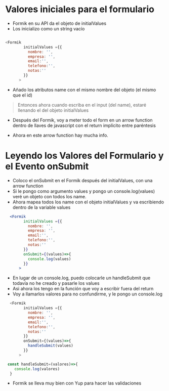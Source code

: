 # Valores iniciales para el formulario

- Formik en su API da el objeto de initialValues
- Los inicializo como un string vacío
~~~js

<Formik
        initialValues ={{
          nombre: '',
          empresa: '',
          email:'',
          telefono:'',
          notas:''
        }}
      >
~~~

- Añado los atributos name con el mismo nombre del objeto (el mismo que el id)

>Entonces ahora cuando escriba en el input (del name), estaré llenando el del objeto initialValues

- Después del Formik, voy a meter todo el form en un arrow function dentro de llaves de javascript con el return implícito entre paréntesis

- Ahora en este arrow function hay mucha info.

# Leyendo los Valores del Formulario y el Evento onSubmit

- Coloco el onSubmit en el Formik después del initialValues, con una arrow function
- Si le pongo como argumento values y pongo un console.log(values) veré un objeto con todos los name.
- Ahora mapea todos los name con el objeto initialValues y va escribiendo dentro de la variable values
~~~jsx
  <Formik
        initialValues ={{
          nombre: '',
          empresa: '',
          email:'',
          telefono:'',
          notas:''
        }}
        onSubmit={(values)=>{
          console.log(values)
        }}
      >

~~~

- En lugar de un console.log, puedo colocarle un handleSubmit que todavía no he creado y pasarle los values
- Asi ahora los tengo en la función que voy a escribir fuera del return
- Voy a llamarlos valores para no confundirme, y le pongo un console.log
~~~js
  <Formik
        initialValues ={{
          nombre: '',
          empresa: '',
          email:'',
          telefono:'',
          notas:''
        }}
        onSubmit={(values)=>{
          handleSubmit(values)
        }}
      >
~~~
~~~js
 const handleSubmit=(valores)=>{
    console.log(valores)
  }
~~~

- Formik se lleva muy bien con Yup para hacer las validaciones
